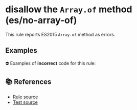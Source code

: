 # disallow the `Array.of` method (es/no-array-of)

This rule reports ES2015 `Array.of` method as errors.

## Examples

⛔ Examples of **incorrect** code for this rule:

<eslint-playground type="bad" code="/*eslint es/no-array-of: error */
const array = Array.of(1, 2, 3)
" />

## 📚 References

- [Rule source](https://github.com/mysticatea/eslint-plugin-es/blob/v1.3.2/lib/rules/no-array-of.js)
- [Test source](https://github.com/mysticatea/eslint-plugin-es/blob/v1.3.2/tests/lib/rules/no-array-of.js)
